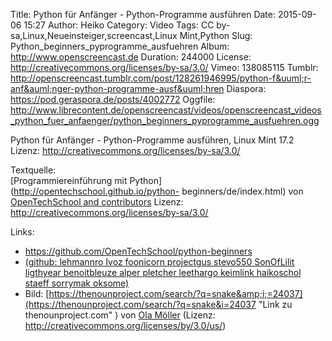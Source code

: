 Title: Python für Anfänger - Python-Programme ausführen
Date: 2015-09-06 15:27
Author: Heiko
Category: Video
Tags: CC by-sa,Linux,Neueinsteiger,screencast,Linux Mint,Python
Slug: Python_beginners_pyprogramme_ausfuehren
Album: http://www.openscreencast.de
Duration: 244000
License: http://creativecommons.org/licenses/by-sa/3.0/
Vimeo: 138085115
Tumblr: http://openscreencast.tumblr.com/post/128261946995/python-f&uuml;r-anf&auml;nger-python-programme-ausf&uuml;hren
Diaspora: https://pod.geraspora.de/posts/4002772
Oggfile: http://www.librecontent.de/openscreencast/videos/openscreencast_videos_python_fuer_anfaenger/python_beginners_pyprogramme_ausfuehren.ogg

Python für Anfänger - Python-Programme ausführen, Linux Mint 17.2  
Lizenz: <http://creativecommons.org/licenses/by-sa/3.0/>  
  
Textquelle:  
[Programmiereinführung mit Python](http://opentechschool.github.io/python-
beginners/de/index.html) von [OpenTechSchool and
contributors](http://www.opentechschool.org/) Lizenz:
http://creativecommons.org/licenses/by-sa/3.0/

Links:

  * <https://github.com/OpenTechSchool/python-beginners>
  * [(github: lehmannro Ivoz foonicorn projectgus stevo550 SonOfLilit ligthyear benoitbleuze alper pletcher leethargo keimlink haikoschol staeff sorrymak oksome)](https://github.com/OpenTechSchool/python-beginners/graphs/contributors "Link zu github.com" )
  * Bild: [https://thenounproject.com/search/?q=snake&amp;i;=24037](https://thenounproject.com/search/?q=snake&i=24037 "Link zu thenounproject.com" ) von [Ola Möller](https://thenounproject.com/olamoller "Link zu thenounproject.com" ) (Lizenz: http://creativecommons.org/licenses/by/3.0/us/)

